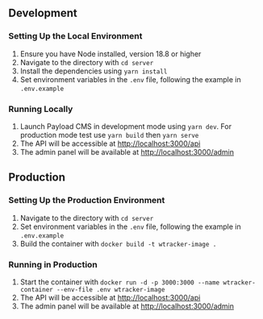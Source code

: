## Development

### Setting Up the Local Environment

1. Ensure you have Node installed, version 18.8 or higher
2. Navigate to the directory with `cd server`
3. Install the dependencies using `yarn install`
4. Set environment variables in the `.env` file, following the example in `.env.example`

### Running Locally

1. Launch Payload CMS in development mode using `yarn dev`. For production mode test use `yarn build` then `yarn serve`
2. The API will be accessible at [http://localhost:3000/api](http://localhost:3000/api)
3. The admin panel will be available at [http://localhost:3000/admin](http://localhost:3000/admin)

## Production

### Setting Up the Production Environment

1. Navigate to the directory with `cd server`
2. Set environment variables in the `.env` file, following the example in `.env.example`
3. Build the container with `docker build -t wtracker-image .`

### Running in Production

1. Start the container with `docker run -d -p 3000:3000 --name wtracker-container --env-file .env wtracker-image`
2. The API will be accessible at [http://localhost:3000/api](http://localhost:3000/api)
3. The admin panel will be available at [http://localhost:3000/admin](http://localhost:3000/admin)
